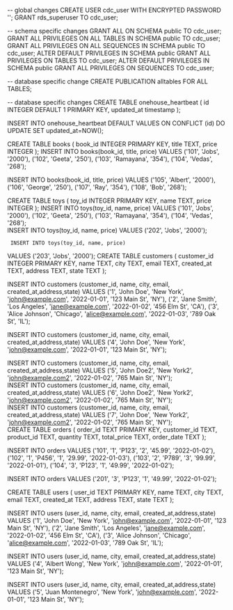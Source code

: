 -- global changes
CREATE USER cdc_user WITH ENCRYPTED PASSWORD '<password>';
GRANT rds_superuser TO cdc_user;

-- schema specific changes
GRANT ALL ON SCHEMA public TO cdc_user;
GRANT ALL PRIVILEGES ON ALL TABLES IN SCHEMA public TO cdc_user;
GRANT ALL PRIVILEGES ON ALL SEQUENCES IN SCHEMA public TO cdc_user;
ALTER DEFAULT PRIVILEGES IN SCHEMA public GRANT ALL PRIVILEGES ON TABLES TO cdc_user;
ALTER DEFAULT PRIVILEGES IN SCHEMA public GRANT ALL PRIVILEGES ON SEQUENCES TO cdc_user;

-- database specific change
CREATE PUBLICATION alltables FOR ALL TABLES;

-- database specific changes
CREATE TABLE onehouse_heartbeat (
    id INTEGER DEFAULT 1 PRIMARY KEY, 
    updated_at timestamp
    );

INSERT INTO onehouse_heartbeat DEFAULT VALUES ON CONFLICT (id) DO UPDATE SET updated_at=NOW();

CREATE TABLE books (
    book_id INTEGER PRIMARY KEY,
    title TEXT,
    price INTEGER
);
INSERT INTO books(book_id, title, price)
VALUES
    ('101', 'Jobs', '2000'),
    ('102', 'Geeta', '250'),
    ('103', 'Ramayana', '354'),
    ('104', 'Vedas', '268');
    
INSERT INTO books(book_id, title, price)
VALUES
    ('105', 'Albert', '2000'),
    ('106', 'George', '250'),
    ('107', 'Ray', '354'),
    ('108', 'Bob', '268');   

CREATE TABLE toys (
    toy_id INTEGER PRIMARY KEY,
    name TEXT,
    price INTEGER
);
INSERT INTO toys(toy_id, name, price)
VALUES
    ('101', 'Jobs', '2000'),
    ('102', 'Geeta', '250'),
    ('103', 'Ramayana', '354'),
    ('104', 'Vedas', '268');   
  INSERT INTO toys(toy_id, name, price)
VALUES
    ('202', 'Jobs', '2000');
   
     INSERT INTO toys(toy_id, name, price)
VALUES
    ('203', 'Jobs', '2000');
CREATE TABLE customers (
    customer_id INTEGER PRIMARY KEY,
    name TEXT,
    city TEXT,
    email TEXT,
    created_at TEXT,
    address TEXT,
    state TEXT
);

INSERT INTO customers (customer_id, name, city, email, created_at,address,state)
VALUES
    ('1', 'John Doe', 'New York', 'john@example.com', '2022-01-01', '123 Main St', 'NY'),
    ('2', 'Jane Smith', 'Los Angeles', 'jane@example.com', '2022-01-02', '456 Elm St', 'CA'),
    ('3', 'Alice Johnson', 'Chicago', 'alice@example.com', '2022-01-03', '789 Oak St', 'IL');

INSERT INTO customers (customer_id, name, city, email, created_at,address,state)
VALUES
    ('4', 'John Doe', 'New York', 'john@example.com', '2022-01-01', '123 Main St', 'NY');

INSERT INTO customers (customer_id, name, city, email, created_at,address,state)
VALUES
    ('5', 'John Doe2', 'New York2', 'john@example.com2', '2022-01-02', '765 Main St', 'NY');   
INSERT INTO customers (customer_id, name, city, email, created_at,address,state)
VALUES
    ('6', 'John Doe2', 'New York2', 'john@example.com2', '2022-01-02', '765 Main St', 'NY');      
   INSERT INTO customers (customer_id, name, city, email, created_at,address,state)
VALUES
    ('7', 'John Doe', 'New York2', 'john@example.com2', '2022-01-02', '765 Main St', 'NY');   
CREATE TABLE orders (
    order_id TEXT PRIMARY KEY,
    customer_id TEXT,
    product_id TEXT,
    quantity TEXT,
    total_price TEXT,
    order_date TEXT
);

INSERT INTO orders
VALUES
    ('101', '1', 'P123', '2', '45.99', '2022-01-02'),
    ('102', '1', 'P456', '1', '29.99', '2022-01-03'),
    ('103', '2', 'P789', '3', '99.99', '2022-01-01'),
    ('104', '3', 'P123', '1', '49.99', '2022-01-02');
   
INSERT INTO orders
VALUES
    ('201', '3', 'P123', '1', '49.99', '2022-01-02');
   


CREATE TABLE users (
    user_id TEXT PRIMARY KEY,
    name TEXT,
    city TEXT,
    email TEXT,
    created_at TEXT,
    address TEXT,
    state TEXT
);

INSERT INTO users (user_id, name, city, email, created_at,address,state)
VALUES
    ('1', 'John Doe', 'New York', 'john@example.com', '2022-01-01', '123 Main St', 'NY'),
    ('2', 'Jane Smith', 'Los Angeles', 'jane@example.com', '2022-01-02', '456 Elm St', 'CA'),
    ('3', 'Alice Johnson', 'Chicago', 'alice@example.com', '2022-01-03', '789 Oak St', 'IL');
   
INSERT INTO users (user_id, name, city, email, created_at,address,state)
VALUES
    ('4', 'Albert Wong', 'New York', 'john@example.com', '2022-01-01', '123 Main St', 'NY');
   
INSERT INTO users (user_id, name, city, email, created_at,address,state)
VALUES
    ('5', 'Juan Montenegro', 'New York', 'john@example.com', '2022-01-01', '123 Main St', 'NY');
   
